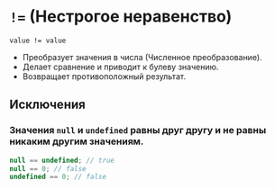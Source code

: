 # `!=` (Нестрогое неравенство)

`value != value`

- Преобразует значения в числа (Численное преобразование).
- Делает сравнение и приводит к булеву значению.
- Возвращает противоположный результат.

## Исключения

### Значения `null` и `undefined` равны друг другу и не равны никаким другим значениям.

```js
null == undefined; // true
null == 0; // false
undefined == 0; // false
```
